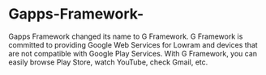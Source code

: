 # Gapps-Framework-
Gapps Framework changed its name to G Framework. G Framework is committed to providing Google Web Services for Lowram and devices that are not compatible with Google Play Services. With G Framework, you can easily browse Play Store, watch YouTube, check Gmail, etc.
